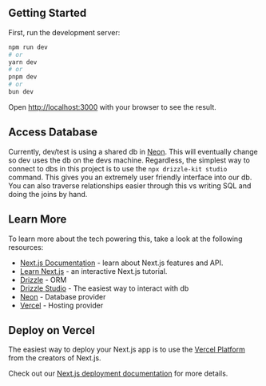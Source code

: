 ## Getting Started

First, run the development server:

```bash
npm run dev
# or
yarn dev
# or
pnpm dev
# or
bun dev
```

Open [http://localhost:3000](http://localhost:3000) with your browser to see the result.

## Access Database

Currently, dev/test is using a shared db in [Neon](https://neon.tech). This will eventually change so dev uses the db on the devs machine. Regardless, the simplest way to connect to dbs in this project is to use the ```npx drizzle-kit studio``` command. This gives you an extremely user friendly interface into our db. You can also traverse relationships easier through this vs writing SQL and doing the joins by hand.

## Learn More

To learn more about the tech powering this, take a look at the following resources:

- [Next.js Documentation](https://nextjs.org/docs) - learn about Next.js features and API.
- [Learn Next.js](https://nextjs.org/learn) - an interactive Next.js tutorial.
- [Drizzle](https://orm.drizzle.team/) - ORM
- [Drizzle Studio](https://orm.drizzle.team/docs/drizzle-kit-studio) - The easiest way to interact with db
- [Neon](https://neon.tech) - Database provider
- [Vercel](https://vercel.com) - Hosting provider

## Deploy on Vercel

The easiest way to deploy your Next.js app is to use the [Vercel Platform](https://vercel.com/new?utm_medium=default-template&filter=next.js&utm_source=create-next-app&utm_campaign=create-next-app-readme) from the creators of Next.js.

Check out our [Next.js deployment documentation](https://nextjs.org/docs/app/building-your-application/deploying) for more details.
